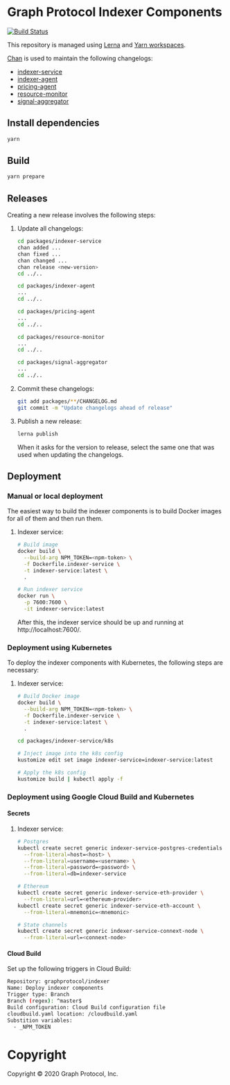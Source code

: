 # Graph Protocol Indexer Components

[![Build Status](https://travis-ci.com/graphprotocol/indexer.svg?branch=master)](https://travis-ci.com/graphprotocol/indexer)

This repository is managed using [Lerna](https://lerna.js.org/) and [Yarn
workspaces](https://classic.yarnpkg.com/en/docs/workspaces/).

[Chan](https://github.com/geut/chan/tree/master/packages/chan) is used to
maintain the following changelogs:

- [indexer-service](packages/indexer-service/CHANGELOG.md)
- [indexer-agent](packages/indexer-agent/CHANGELOG.md)
- [pricing-agent](packages/pricing-agent/CHANGELOG.md)
- [resource-monitor](packages/resource-monitor/CHANGELOG.md)
- [signal-aggregator](packages/signal-aggregator/CHANGELOG.md)

## Install dependencies

```sh
yarn
```

## Build

```sh
yarn prepare
```

## Releases

Creating a new release involves the following steps:

1. Update all changelogs:

   ```sh
   cd packages/indexer-service
   chan added ...
   chan fixed ...
   chan changed ...
   chan release <new-version>
   cd ../..

   cd packages/indexer-agent
   ...
   cd ../..

   cd packages/pricing-agent
   ...
   cd ../..

   cd packages/resource-monitor
   ...
   cd ../..

   cd packages/signal-aggregator
   ...
   cd ../..
   ```

2. Commit these changelogs:

   ```sh
   git add packages/**/CHANGELOG.md
   git commit -m "Update changelogs ahead of release"
   ```

3. Publish a new release:

   ```sh
   lerna publish
   ```

   When it asks for the version to release, select the same one that was used
   when updating the changelogs.

## Deployment

### Manual or local deployment

The easiest way to build the indexer components is to build Docker images for
all of them and then run them.

1. Indexer service:

   ```sh
   # Build image
   docker build \
     --build-arg NPM_TOKEN=<npm-token> \
     -f Dockerfile.indexer-service \
     -t indexer-service:latest \
     .

   # Run indexer service
   docker run \
     -p 7600:7600 \
     -it indexer-service:latest
   ```

   After this, the indexer service should be up and running at
   http://localhost:7600/.

### Deployment using Kubernetes

To deploy the indexer components with Kubernetes, the following steps are
necessary:

1. Indexer service:

   ```sh
   # Build Docker image
   docker build \
     --build-arg NPM_TOKEN=<npm-token> \
     -f Dockerfile.indexer-service \
     -t indexer-service:latest \
     .

   cd packages/indexer-service/k8s

   # Inject image into the k8s config
   kustomize edit set image indexer-service=indexer-service:latest

   # Apply the k8s config
   kustomize build | kubectl apply -f
   ```

### Deployment using Google Cloud Build and Kubernetes

#### Secrets

1. Indexer service:

   ```sh
   # Postgres
   kubectl create secret generic indexer-service-postgres-credentials \
     --from-literal=host=<host> \
     --from-literal=username=<username> \
     --from-literal=password=<password> \
     --from-literal=db=indexer-service

   # Ethereum
   kubectl create secret generic indexer-service-eth-provider \
     --from-literal=url=<ethereum-provider>
   kubectl create secret generic indexer-service-eth-account \
     --from-literal=mnemonic=<mnemonic>

   # State channels
   kubectl create secret generic indexer-service-connext-node \
     --from-literal=url=<connext-node>
   ```

#### Cloud Build

Set up the following triggers in Cloud Build:

```sh
Repository: graphprotocol/indexer
Name: Deploy indexer components
Trigger type: Branch
Branch (regex): ^master$
Build configuration: Cloud Build configuration file
cloudbuild.yaml location: /cloudbuild.yaml
Substition variables:
  - _NPM_TOKEN
```

# Copyright

Copyright &copy; 2020 Graph Protocol, Inc.
